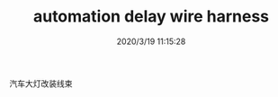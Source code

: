 ﻿---
layout: post 
title: automation delay wire harness
tags: CDELAY
categories: wire-harness
overview: 
part_number: 
thumb_img: static/202003/239-thumb-20200319191609.jpg
small_img: static/202003/239-20200319191609.jpg
date: 2020/3/19 11:15:28
---


汽车大灯改装线束
